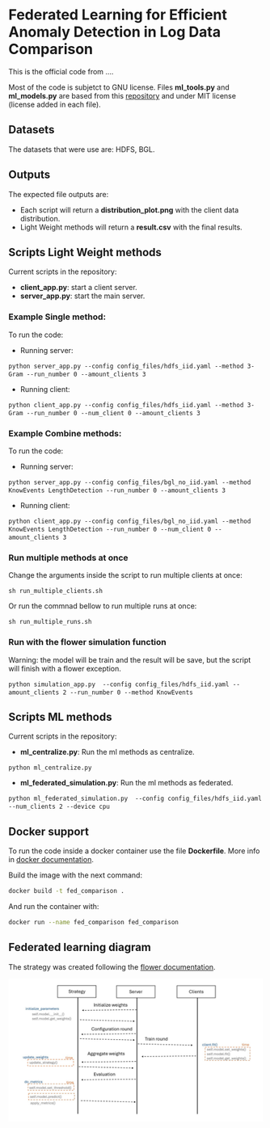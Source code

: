 # Federated Learning for Efficient Anomaly Detection in Log Data Comparison

This is the official code from ....

Most of the code is subjetct to GNU license. Files **ml_tools.py** and **ml_models.py** are based from this [repository](https://github.com/d0ng1ee/logdeep?tab=MIT-1-ov-file)
 and under MIT license (license added in each file).

## Datasets
The datasets that were use are: HDFS, BGL.

## Outputs
The expected file outputs are:

*   Each script will return a **distribution_plot.png** with the client data distribution.
*   Light Weight methods will return a **result.csv** with the final results.

## Scripts Light Weight methods
Current scripts in the repository:
*   **client_app.py**: start a client server.
*   **server_app.py**: start the main server.

### Example Single method:
To run the code:
- Running server:
```
python server_app.py --config config_files/hdfs_iid.yaml --method 3-Gram --run_number 0 --amount_clients 3
```
- Running client:
```
python client_app.py --config config_files/hdfs_iid.yaml --method 3-Gram --run_number 0 --num_client 0 --amount_clients 3
```

### Example Combine methods:
To run the code:
- Running server:
```
python server_app.py --config config_files/bgl_no_iid.yaml --method KnowEvents LengthDetection --run_number 0 --amount_clients 3
```
- Running client:
```
python client_app.py --config config_files/bgl_no_iid.yaml --method KnowEvents LengthDetection --run_number 0 --num_client 0 --amount_clients 3
```

### Run multiple methods at once
Change the arguments inside the script to run multiple clients at once:
```
sh run_multiple_clients.sh
```
Or run the commnad bellow to run multiple runs at once:
```
sh run_multiple_runs.sh
```

### Run with the flower simulation function

Warning: the model will be train and the result will be save, but the script will finish with a flower exception.
```
python simulation_app.py  --config config_files/hdfs_iid.yaml --amount_clients 2 --run_number 0 --method KnowEvents
```

## Scripts ML methods
Current scripts in the repository:
*   **ml_centralize.py**: Run the ml methods as centralize.
```
python ml_centralize.py 
```
*   **ml_federated_simulation.py**: Run the ml methods as federated.
```
python ml_federated_simulation.py  --config config_files/hdfs_iid.yaml --num_clients 2 --device cpu
```
## Docker support
To run the code inside a docker container use the file **Dockerfile**. More info in [docker documentation](https://docs.docker.com/).

Build the image with the next command:
```bash
docker build -t fed_comparison .
```
And run the container with:
```bash
docker run --name fed_comparison fed_comparison
```

## Federated learning diagram
The strategy was created following the [flower documentation](https://flower.ai/docs/framework/how-to-implement-strategies.html).


![diagram](img/diagram.jpg)